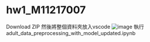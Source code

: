 # hw1_M11217007
Download ZIP
然後將整個資料夾放入vscode
![image](https://github.com/m11217017/hw1_M11217007/assets/148415253/5ad5ff29-f9ff-4255-b457-e8ad7a56ef08)
執行adult_data_preprocessing_with_model_updated.ipynb
